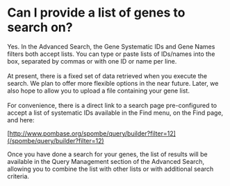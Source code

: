 # Can I provide a list of genes to search on?
<!-- pombase_categories: Querying/Searching -->

Yes. In the Advanced Search, the Gene Systematic IDs and Gene Names
filters both accept lists. You can type or paste lists of IDs/names into
the box, separated by commas or with one ID or name per line.\
\
At present, there is a fixed set of data retrieved when you execute the
search. We plan to offer more flexible options in the near future.
Later, we also hope to allow you to upload a file containing your gene
list.\
\
For convenience, there is a direct link to a search page pre-configured
to accept a list of systematic IDs available in the Find menu, on the
Find page, and here:

[http://www.pombase.org/spombe/query/builder?filter=12](/spombe/query/builder?filter=12)

Once you have done a search for your genes, the list of results will be
available in the Query Management section of the Advanced Search,
allowing you to combine the list with other lists or with additional
search criteria.

